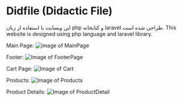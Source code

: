 # Didfile (Didactic File)

این وبسایت با استفاده از زبان php  و کتابخانه laravel طراحی شده است. 
This website is designed using php language and laravel library.

Main Page:
![image of MainPage](http://s7.picofile.com/file/8388831534/main.png)


Footer:
![Image of FooterPage](http://s7.picofile.com/file/8388831526/footer.png)


Cart Page:
![Image of Cart](http://s7.picofile.com/file/8388831500/Cart.png)


Products:
![Image of Products](http://s7.picofile.com/file/8388831542/Products.png)


Product Details:
![Image of ProductDetail](http://s6.picofile.com/file/8388831550/productDetail.png)
